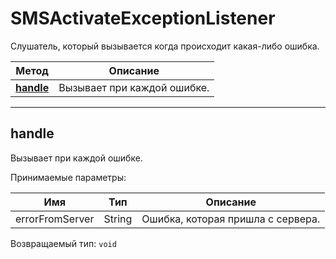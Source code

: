 # SMSActivateExceptionListener 

Слушатель, который вызывается когда происходит какая-либо ошибка.

Метод | Описание
---- | ----
[**handle**](SMSActivateExceptionListener.md#handle) | Вызывает при каждой ошибке.

<hr/>

<a name="handle"></a>
## **handle**

Вызывает при каждой ошибке.

Принимаемые параметры:

Имя | Тип | Описание
---- | ---- | ----
errorFromServer | String | Ошибка, которая пришла с сервера.

Возвращаемый тип:
`void`
